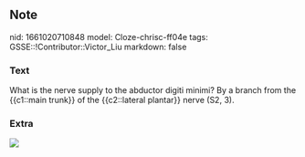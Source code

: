 ## Note
nid: 1661020710848
model: Cloze-chrisc-ff04e
tags: GSSE::!Contributor::Victor_Liu
markdown: false

### Text
What is the nerve supply to the abductor digiti minimi? By a branch
from the {{c1::main trunk}} of the {{c2::lateral plantar}} nerve
(S2, 3).

### Extra
<img src="paste-3bcef24bf161299f2191e193a5e43abf807c6f74.jpg">
